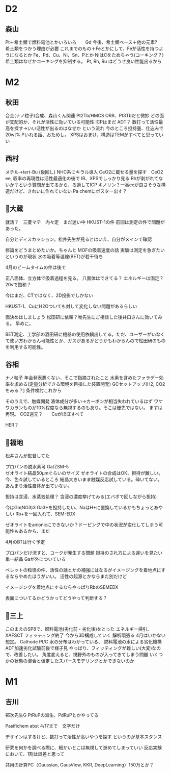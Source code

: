 
# D2
## 森山
Pt＋希土類で燃料電池とかいろいろ　　Gd
今後、希土類ベース＋他の元素?　希土類をつかう理由が必要
これまでのもの＋Feとかにして、Feが活性を持つようになるとか
Fe、Pd、Cu、Ni、Sn、Pとか
NiはCをためちゃう(コーキング？)
希土類はなぜかコーキングを抑制する。
Pt, Rh, Ru   はどうせ良い性能出るから

# M2
## 秋田
合金(ナノ粒子)合成、森山くん関連 Pt2Tb/HMCS
ORR、Pt3Tbだと微妙
どの面が支配的か、それが活性に効いている可能性
ICPはまだ
ADT？
数打って活性最高を探す->いい活性が出るのはなぜか
という流れ
今のところ担持量、仕込みで20wt%
Pいれる話、おためし。
XPSはおまけ、構造はTEMがすべてと思っていい


## 西村

メチル->tert-Bu (後回し)
NHC系にキラル導入
CeO2に載せる量を探す　CeO2
ee, 収率の再現性は活性最適化の後で
IR、XPSでしっかり見る
Rhが剥がれてないか？という質問が出てるから、ろ過してICP
キノリン？一番eeが良さそうな構造だけど、きれいに作れていない
Pa chemにポスター出す？


## 🚩大蔵
就活？　三菱マテ　内々定　まだ迷い中
HKUST-1の件
前回は測定の件で問題があった。

自分とディスカッション。松井先生が見るとはいえ、自分がメインで確認

修論をどうまとめたいか。ちゃんと
MOFの吸着速度の話
実験は測定を急ぎたいというのが現状
水の吸着等温線(BET)が若干待ち

4月のビームタイムの件は後で

正八面体、立方体で吸着過程を見る。
八面体はできてる？
エネルギーは固定？
20sで飽和？

今はまだ、CTではなく、2D投影でしかない

HKUST-1、CuにH2Oついても対して変化しない問題があるらしい

面決めはしましょう
松田研に依頼？唯先生にご相談した後井口さんに効いてみる。
早めに。

BET測定、工学部の酒田研に機器の使用依頼出してる。ただ、ユーザーがいなくて使い方わからん可能性とか、ガスがあるかどうかもわからんので松田研のものを利用する可能性。



## 谷相
ナノ粒子
年会発表悪くない、そこで指摘されたこと
水素を含めたファラデー効率を求める(定量分析できる環境を目指した装置開発)
GCセットアップ(H2, CO2をみる？)
条件検討これから

そのうえで、触媒開発
液体成分が多い->カーボンが相当失われているはず
ワケワカランものが10%程度なら無視するのもあり。そこは優先ではない。
まずは再現。
CO2還元？　　Cuがほぼすべて

HER？


## 🚩福地
松井さんが監督してた


プロパンの脱水素可
Ga/ZSM-5  
ゼオライト結晶50μmぐらいのサイズ
ゼオライトの合成はOK、担持が難しい。今、色々試しているところ
結晶大きいまま触媒反応試している。砕いてない。
あんまり活性自体が出ていない。

担持は含浸、水蒸気処理？
含浸の濃度挙げてみる(エバポで回しながら担持)

今はGa(NO3)3
Ga3+を担持したい、NaはH+に置換しているかもちょっとあやしい
Rb+を一回入れて、SEM-EDX

ゼオライトをanionicにできないか？ドーピングで中の状況が変化してしまう可能性もあるから、まだ

4月のBTは行く予定

プロパンだけ流すと、コークが発生する問題
担持のされ方による違いを見たい
単一結晶
Gaが外についている

ペレットの粒径の件、活性の話とかの補強にはなるがイメージングを着地点にするならやめたほうがいい。
活性の起源とかならまた別だけど

イメージングを着地点にするならやっぱりRbのSEMEDX

表面についてるかどうかってどうやって判断する？


## 🚩三上

このまえのSP8で、燃料電池(劣化前・劣化後)をとった
エネルギー掃引、XAFSCT
フィッティング終了
今から3D構成していく
解析頑張る
4月はいかない想定。
Cathode Pt/C
水の分布はわかっている、
燃料電池の水による劣化機構
ADT加速劣化試験前後で様子見
やっぱり、フィッティングが難しい(大変)なので、改善したい。
角度変えると、視野外のものが入ってきてしまう問題
いくつかの状態の混合と仮定したスパースモデリングとかできないのか

# M1

## 吉川

邨次先生G
PtRuPの派生、PdRuPとかやってる












Pasifichem abst 4/17まで　文字だけ

デザインはするけど、数打って活性が高いやつを探す
というのが基本スタンス

研究を何かを調べる際に、細かいとこは無視して進めてしまっていい
反応実験において、1割は誤差と思って

共用の計算PC（Gaussian, GausView, KKR, DeepLearning）150万とか？






